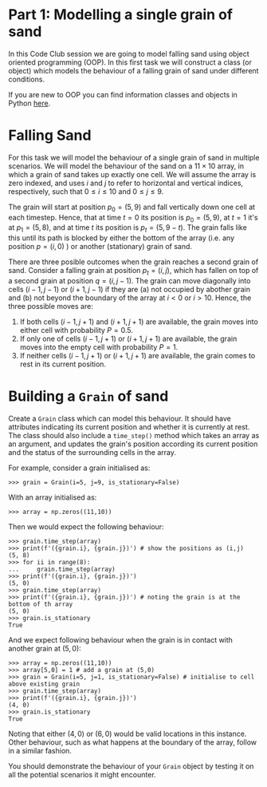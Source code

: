 # Part 1: Modelling a single grain of sand
In this Code Club session we are going to model falling sand using object oriented programming (OOP). In this first task we will construct a class (or object) which models the behaviour of a falling grain of sand under different conditions. 

If you are new to OOP you can find information classes and objects in Python [here](https://www.geeksforgeeks.org/python-classes-and-objects/).

# Falling Sand
For this task we will model the behaviour of a single grain of sand in multiple scenarios. We will model the behaviour of the sand on a $11\times 10$ array, in which a grain of sand takes up exactly one cell. We will assume the array is zero indexed, and uses $i$ and $j$ to refer to horizontal and vertical indices, respectively, such that $0\leq i \leq 10$ and $0 \leq j \leq 9$. 

The grain will start at position $p_0 = (5,9)$ and fall vertically down one cell at each timestep. Hence, that at time $t=0$ its position is $p_0=(5,9)$, at $t=1$ it's at $p_1 = (5,8)$, and at time $t$ its position is $p_t = (5, 9-t)$. The grain falls like this until its path is blocked by either the bottom of the array (i.e. any position $p=(i,0)$ ) or another (stationary) grain of sand.

There are three posible outcomes when the grain reaches a second grain of sand. Consider a falling grain at position $p_t=(i,j)$, which has fallen on top of a second grain at position $q=(i,j-1)$. The grain can move diagonally into cells $(i-1,j-1)$ or $(i+1,j-1)$ if they are (a) not occupied by abother grain and (b) not beyond the boundary of the array at $i<0$ or $i>10$. Hence, the three possible moves are:

1. If both cells $(i-1, j+1)$ and $(i+1, j+1)$ are available, the grain moves into either cell with probability $P=0.5$.
2. If only one of cells $(i-1, j+1)$ or $(i+1, j+1)$ are available, the grain moves into the empty cell with probability $P=1$.
3. If neither cells $(i-1, j+1)$ or $(i+1, j+1)$ are available, the grain comes to rest in its current position.

# Building a `Grain` of sand
Create a `Grain` class which can model this behaviour. It should have attributes indicating its current position and whether it is currently at rest. The class should also include a `time_step()` method which takes an array as an argument, and updates the grain's position according its current position and the status of the surrounding cells in the array.

For example, consider a grain initialised as:

`>>> grain = Grain(i=5, j=9, is_stationary=False)`

With an array initialised as:

`>>> array = np.zeros((11,10))`

Then we would expect the following behaviour:
```
>>> grain.time_step(array)
>>> print(f'({grain.i}, {grain.j})') # show the positions as (i,j)
(5, 8)
>>> for ii in range(8):
...     grain.time_step(array)
>>> print(f'({grain.i}, {grain.j})')
(5, 0)
>>> grain.time_step(array)
>>> print(f'({grain.i}, {grain.j})') # noting the grain is at the bottom of th array
(5, 0)
>>> grain.is_stationary
True
```

And we expect following behaviour when the grain is in contact with another grain at $(5,0)$:
```
>>> array = np.zeros((11,10))
>>> array[5,0] = 1 # add a grain at (5,0)
>>> grain = Grain(i=5, j=1, is_stationary=False) # initialise to cell above existing grain
>>> grain.time_step(array)
>>> print(f'({grain.i}, {grain.j})')
(4, 0)
>>> grain.is_stationary
True
```
Noting that either $(4,0)$ or $(6,0)$ would be valid locations in this instance. Other behaviour, such as what happens at the boundary of the array, follow in a similar fashion.

You should demonstrate the behaviour of your `Grain` object by testing it on all the potential scenarios it might encounter.
